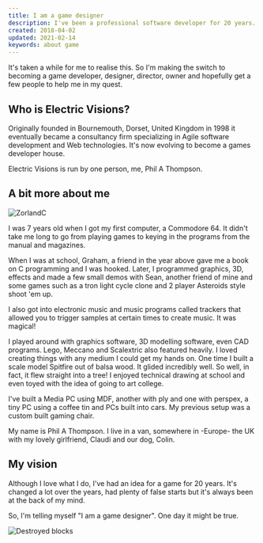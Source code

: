 ```yaml
---
title: I am a game designer
description: I've been a professional software developer for 20 years. I've written a lot of website applications and I absolutely love what I do. I've used lots of different languages. My real passion, however, is writing computer games.
created: 2018-04-02
updated: 2021-02-14
keywords: about game
---
```


It's taken a while for me to realise this. So I'm making the switch to becoming a game developer, designer, director, owner and hopefully get a few people to help me in my quest.

## Who is Electric Visions?

Originally founded in Bournemouth, Dorset, United Kingdom in 1998 it eventually
became a consultancy firm specializing in Agile software development and Web
technologies. It's now evolving to become a games developer house.

Electric Visions is run by one person, me, Phil A Thompson.

## A bit more about me

![ZorlandC](/assets/zorlandc.webp)

I was 7 years old when I got my first computer, a Commodore 64. It didn't take me long to go from playing games to keying in the programs from the manual and magazines.

When I was at school, Graham, a friend in the year above gave me a book on C programming and I was hooked. Later, I programmed graphics, 3D, effects and made a few small demos with Sean, another friend of mine and some games such as a tron light cycle clone and 2 player Asteroids style shoot 'em up.

I also got into electronic music and music programs called trackers that allowed you to trigger samples at certain times to create music. It was magical!

I played around with graphics software, 3D modelling software, even CAD programs. Lego, Meccano and Scalextric also featured heavily. I loved creating things with any medium I could get my hands on. One time I built a scale model Spitfire out of balsa wood. It glided incredibly well. So well, in fact, it flew straight into a tree! I enjoyed technical drawing at school and even toyed with the idea of going to art college.

I've built a Media PC using MDF, another with ply and one with perspex, a tiny PC using a coffee tin and PCs built into cars. My previous setup was a custom built gaming chair.

My name is Phil A Thompson. I live in a van, somewhere in -Europe- the UK with my lovely girlfriend, Claudi and our dog,  Colin.

## My vision

Although I love what I do, I've had an idea for a game for 20 years. It's changed a lot over the years, had plenty of false starts but it's always been at the back of my mind.

So, I'm telling myself "I am a game designer". One day it might be true.

![Destroyed blocks](/assets/destroyed.webp)
